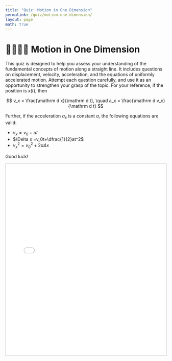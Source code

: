 ```yaml
---
title: "Quiz: Motion in One Dimension"
permalink: /quiz/motion-one-dimension/
layout: page
math: true
---
```


# 🏃🏼‍♀️‍➡️ Motion in One Dimension

This quiz is designed to help you assess your understanding of the fundamental concepts of motion along a straight line. It includes questions on displacement, velocity, acceleration, and the equations of uniformly accelerated motion. Attempt each question carefully, and use it as an opportunity to strengthen your grasp of the topic. For your reference, if the position is $x(t)$, then 

$$
v_x = \frac{\mathrm d x}{\mathrm d t}, \quad a_x = \frac{\mathrm d v_x}{\mathrm d t}
$$

Further, if the acceleration $a_x$ is a constant $a$, the following equations are valid:

-   $v_x=v_0+at$
-   $\Delta x =v_0t+\dfrac{1}{2}at^2$
-   $v_x^2=v_0^2+2a\Delta x$


Good luck!

<iframe src="/quizzes/quiz.html?chapter=motion_in_one_dimension" width="100%" height="600" frameborder="0" style="border:1px solid #ccc;"></iframe>

